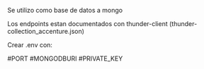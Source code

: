 Se utilizo como base de datos a mongo

Los endpoints estan documentados con thunder-client (thunder-collection_accenture.json)

Crear .env con:

#PORT
#MONGODBURI
#PRIVATE_KEY